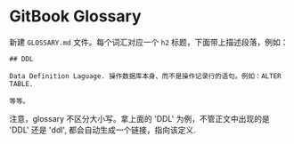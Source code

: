 # GitBook Glossary

新建 `GLOSSARY.md` 文件。每个词汇对应一个 `h2` 标题，下面带上描述段落，例如：

```
## DDL

Data Definition Laguage. 操作数据库本身、而不是操作记录行的语句。例如：ALTER TABLE.

等等。
```

注意，glossary 不区分大小写。拿上面的 'DDL' 为例，不管正文中出现的是 'DDL' 还是 'ddl', 都会自动生成一个链接，指向该定义.
